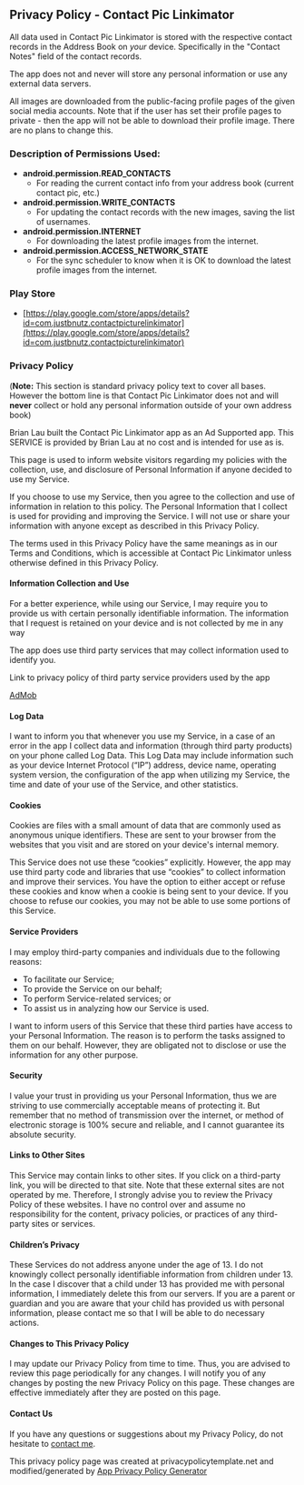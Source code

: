 
## Privacy Policy - Contact Pic Linkimator

All data used in Contact Pic Linkimator is stored with the respective contact records in the Address Book on *your* device. Specifically in the "Contact Notes" field of the contact records.

The app does not and never will store any personal information or use any external data servers.

All images are downloaded from the public-facing profile pages of the given social media accounts. Note that if the user has set their profile pages to private - then the app will not be able to download their profile image. There are no plans to change this.

### Description of Permissions Used:

 - **android.permission.READ_CONTACTS**
   - For reading the current contact info from your address book (current contact pic, etc.)
 - **android.permission.WRITE_CONTACTS**
   - For updating the contact records with the new images, saving the list of usernames.
 - **android.permission.INTERNET**
   - For downloading the latest profile images from the internet.
 - **android.permission.ACCESS_NETWORK_STATE**
   - For the sync scheduler to know when it is OK to download the latest profile images from the internet.

### Play Store
 - [https://play.google.com/store/apps/details?id=com.justbnutz.contactpicturelinkimator](https://play.google.com/store/apps/details?id=com.justbnutz.contactpicturelinkimator)


### Privacy Policy

(**Note:** This section is standard privacy policy text to cover all bases. However the bottom line is that Contact Pic Linkimator does not and will **never** collect or hold any personal information outside of your own address book)

Brian Lau built the Contact Pic Linkimator app as an Ad Supported app. This SERVICE is provided by Brian Lau at no cost and is intended for use as is.

This page is used to inform website visitors regarding my policies with the collection, use, and disclosure of Personal Information if anyone decided to use my Service.

If you choose to use my Service, then you agree to the collection and use of information in relation to this policy. The Personal Information that I collect is used for providing and improving the Service. I will not use or share your information with anyone except as described in this Privacy Policy. 

The terms used in this Privacy Policy have the same meanings as in our Terms and Conditions, which is accessible at Contact Pic Linkimator unless otherwise defined in this Privacy Policy.

#### Information Collection and Use

For a better experience, while using our Service, I may require you to provide us with certain personally identifiable information. The information that I request is retained on your device and is not collected by me in any way

The app does use third party services that may collect information used to identify you.

Link to privacy policy of third party service providers used by the app

[AdMob](https://support.google.com/admob/answer/6128543?hl=en)

#### Log Data

I want to inform you that whenever you use my Service, in a case of an error in the app I collect data and information (through third party products) on your phone called Log Data. This Log Data may include information such as your device Internet Protocol (“IP”) address, device name, operating system version, the configuration of the app when utilizing my Service, the time and date of your use of the Service, and other statistics.

#### Cookies

Cookies are files with a small amount of data that are commonly used as anonymous unique identifiers. These are sent to your browser from the websites that you visit and are stored on your device's internal memory.

This Service does not use these “cookies” explicitly. However, the app may use third party code and libraries that use “cookies” to collect information and improve their services. You have the option to either accept or refuse these cookies and know when a cookie is being sent to your device. If you choose to refuse our cookies, you may not be able to use some portions of this Service.

#### Service Providers

I may employ third-party companies and individuals due to the following reasons:

 - To facilitate our Service;
- To provide the Service on our behalf;
 - To perform Service-related services; or
 - To assist us in analyzing how our Service is used.

I want to inform users of this Service that these third parties have access to your Personal Information. The reason is to perform the tasks assigned to them on our behalf. However, they are obligated not to disclose or use the information for any other purpose.

#### Security

I value your trust in providing us your Personal Information, thus we are striving to use commercially acceptable means of protecting it. But remember that no method of transmission over the internet, or method of electronic storage is 100% secure and reliable, and I cannot guarantee its absolute security.

#### Links to Other Sites

This Service may contain links to other sites. If you click on a third-party link, you will be directed to that site. Note that these external sites are not operated by me. Therefore, I strongly advise you to review the Privacy Policy of these websites. I have no control over and assume no responsibility for the content, privacy policies, or practices of any third-party sites or services.

#### Children’s Privacy

These Services do not address anyone under the age of 13. I do not knowingly collect personally identifiable information from children under 13. In the case I discover that a child under 13 has provided me with personal information, I immediately delete this from our servers. If you are a parent or guardian and you are aware that your child has provided us with personal information, please contact me so that I will be able to do necessary actions.

#### Changes to This Privacy Policy

I may update our Privacy Policy from time to time. Thus, you are advised to review this page periodically for any changes. I will notify you of any changes by posting the new Privacy Policy on this page. These changes are effective immediately after they are posted on this page.

#### Contact Us

If you have any questions or suggestions about my Privacy Policy, do not hesitate to [contact me](https://twitter.com/brian_nutz/).

This privacy policy page was created at privacypolicytemplate.net and modified/generated by [App Privacy Policy Generator](https://app-privacy-policy-generator.firebaseapp.com/)
